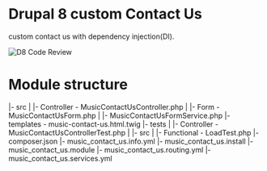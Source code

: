 # Drupal 8 custom Contact Us
custom contact us with dependency injection(DI).

![D8 Code Review](https://github.com/aryashreep/music_contact_us/workflows/D8%20Code%20Review/badge.svg)

# Module structure
|- src
|   |- Controller - MusicContactUsController.php
|   |- Form - MusicContactUsForm.php
|   |- MusicContactUsFormService.php 
|- templates - music-contact-us.html.twig
|- tests
|    |- Controller - MusicContactUsControllerTest.php
|    |- src
|        |- Functional - LoadTest.php
|- composer.json
|- music_contact_us.info.yml
|- music_contact_us.install
|- music_contact_us.module
|- music_contact_us.routing.yml
|- music_contact_us.services.yml

